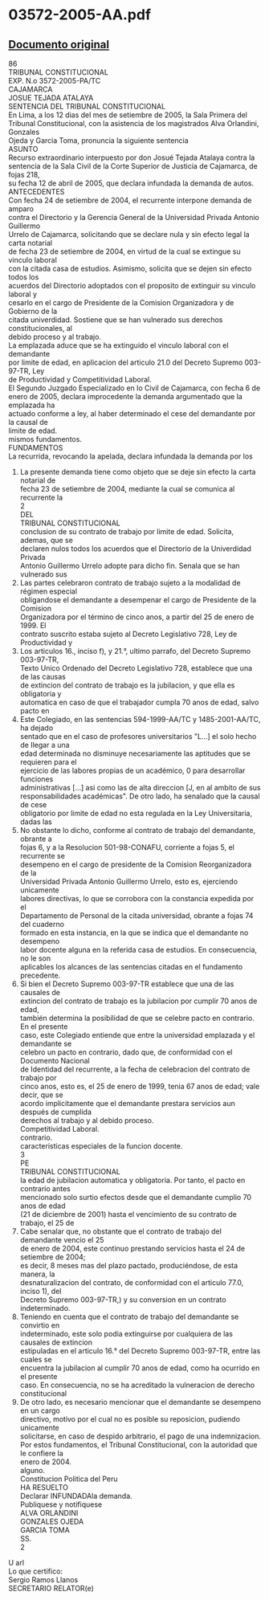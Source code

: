 
03572-2005-AA.pdf
=================
  
[Documento original](https://tc.gob.pe/jurisprudencia/2006/03572-2005-AA.pdf)  
---  
86  
TRIBUNAL CONSTITUCIONAL  
EXP. N.o 3572-2005-PA/TC  
CAJAMARCA  
JOSUE TEJADA ATALAYA  
SENTENCIA DEL TRIBUNAL CONSTITUCIONAL  
En Lima, a los 12 dias del mes de setiembre de 2005, la Sala Primera del  
Tribunal Constitucional, con la asistencia de los magistrados Alva Orlandini, Gonzales  
Ojeda y Garcia Toma, pronuncia la siguiente sentencia  
ASUNTO  
Recurso extraordinario interpuesto por don Josué Tejada Atalaya contra la  
sentencia de la Sala Civil de la Corte Superior de Justicia de Cajamarca, de fojas 218,  
su fecha 12 de abril de 2005, que declara infundada la demanda de autos.  
ANTECEDENTES  
Con fecha 24 de setiembre de 2004, el recurrente interpone demanda de amparo  
contra el Directorio y la Gerencia General de la Universidad Privada Antonio Guillermo  
Urrelo de Cajamarca, solicitando que se declare nula y sin efecto legal la carta notarial  
de fecha 23 de setiembre de 2004, en virtud de la cual se extingue su vinculo laboral  
con la citada casa de estudios. Asimismo, solicita que se dejen sin efecto todos los  
acuerdos del Directorio adoptados con el proposito de extinguir su vinculo laboral y  
cesarlo en el cargo de Presidente de la Comision Organizadora y de Gobierno de la  
citada univerdidad. Sostiene que se han vulnerado sus derechos constitucionales, al  
debido proceso y al trabajo.  
La emplazada aduce que se ha extinguido el vinculo laboral con el demandante  
por limite de edad, en aplicacion del articulo 21.0 del Decreto Supremo 003-97-TR, Ley  
de Productividad y Competitividad Laboral.  
El Segundo Juzgado Especializado en lo Civil de Cajamarca, con fecha 6 de  
enero de 2005, declara improcedente la demanda argumentado que la emplazada ha  
actuado conforme a ley, al haber determinado el cese del demandante por la causal de  
limite de edad.  
mismos fundamentos.  
FUNDAMENTOS  
La recurrida, revocando la apelada, declara infundada la demanda por los  
1. La presente demanda tiene como objeto que se deje sin efecto la carta notarial de  
fecha 23 de setiembre de 2004, mediante la cual se comunica al recurrente la  
2  
DEL  
TRIBUNAL CONSTITUCIONAL  
conclusion de su contrato de trabajo por limite de edad. Solicita, ademas, que se  
declaren nulos todos los acuerdos que el Directorio de la Univerdidad Privada  
Antonio Guillermo Urrelo adopte para dicho fin. Senala que se han vulnerado sus  
2. Las partes celebraron contrato de trabajo sujeto a la modalidad de régimen especial  
obligandose el demandante a desempenar el cargo de Presidente de la Comision  
Organizadora por el término de cinco anos, a partir del 25 de enero de 1999. El  
contrato suscrito estaba sujeto al Decreto Legislativo 728, Ley de Productividad y  
3. Los articulos 16., inciso f), y 21.°, ultimo parrafo, del Decreto Supremo 003-97-TR,  
Texto Unico Ordenado del Decreto Legislativo 728, establece que una de las causas  
de extincion del contrato de trabajo es la jubilacion, y que ella es obligatoria y  
automatica en caso de que el trabajador cumpla 70 anos de edad, salvo pacto en  
4. Este Colegiado, en las sentencias 594-1999-AA/TC y 1485-2001-AA/TC, ha dejado  
sentado que en el caso de profesores universitarios "L...] el solo hecho de Ilegar a una  
edad determinada no disminuye necesariamente las aptitudes que se requieren para el  
ejercicio de las labores propias de un académico, 0 para desarrollar funciones  
administrativas [...] asi como las de alta direccion [J, en al ambito de sus  
responsabilidades académicas". De otro lado, ha senalado que la causal de cese  
obligatorio por limite de edad no esta regulada en la Ley Universitaria, dadas las  
5. No obstante lo dicho, conforme al contrato de trabajo del demandante, obrante a  
fojas 6, y a la Resolucion 501-98-CONAFU, corriente a fojas 5, el recurrente se  
desempeno en el cargo de presidente de la Comision Reorganizadora de la  
Universidad Privada Antonio Guillermo Urrelo, esto es, ejerciendo unicamente  
labores directivas, lo que se corrobora con la constancia expedida por el  
Departamento de Personal de la citada universidad, obrante a fojas 74 del cuaderno  
formado en esta instancia, en la que se indica que el demandante no desempeno  
labor docente alguna en la referida casa de estudios. En consecuencia, no le son  
aplicables los alcances de las sentencias citadas en el fundamento precedente.  
6. Si bien el Decreto Supremo 003-97-TR establece que una de las causales de  
extincion del contrato de trabajo es la jubilacion por cumplir 70 anos de edad,  
también determina la posibilidad de que se celebre pacto en contrario. En el presente  
caso, este Colegiado entiende que entre la universidad emplazada y el demandante se  
celebro un pacto en contrario, dado que, de conformidad con el Documento Nacional  
de Identidad del recurrente, a la fecha de celebracion del contrato de trabajo por  
cinco anos, esto es, el 25 de enero de 1999, tenia 67 anos de edad; vale decir, que se  
acordo implicitamente que el demandante prestara servicios aun después de cumplida  
derechos al trabajo y al debido proceso.  
Competitividad Laboral.  
contrario.  
caracteristicas especiales de la funcion docente.  
3  
PE  
TRIBUNAL CONSTITUCIONAL  
la edad de jubilacion automatica y obligatoria. Por tanto, el pacto en contrario antes  
mencionado solo surtio efectos desde que el demandante cumplio 70 anos de edad  
(21 de diciembre de 2001) hasta el vencimiento de su contrato de trabajo, el 25 de  
7. Cabe senalar que, no obstante que el contrato de trabajo del demandante vencio el 25  
de enero de 2004, este continuo prestando servicios hasta el 24 de setiembre de 2004;  
es decir, 8 meses mas del plazo pactado, produciéndose, de esta manera, la  
desnaturalizacion del contrato, de conformidad con el articulo 77.0, inciso 1), del  
Decreto Supremo 003-97-TR,) y su conversion en un contrato indeterminado.  
8. Teniendo en cuenta que el contrato de trabajo del demandante se convirtio en  
indeterminado, este solo podia extinguirse por cualquiera de las causales de extincion  
estipuladas en el articulo 16.° del Decreto Supremo 003-97-TR, entre las cuales se  
encuentra la jubilacion al cumplir 70 anos de edad, como ha ocurrido en el presente  
caso. En consecuencia, no se ha acreditado la vulneracion de derecho constitucional  
9. De otro lado, es necesario mencionar que el demandante se desempeno en un cargo  
directivo, motivo por el cual no es posible su reposicion, pudiendo unicamente  
solicitarse, en caso de despido arbitrario, el pago de una indemnizacion.  
Por estos fundamentos, el Tribunal Constitucional, con la autoridad que le confiere la  
enero de 2004.  
alguno.  
Constitucion Politica del Peru  
HA RESUELTO  
Declarar INFUNDADAla demanda.  
Publiquese y notifiquese  
ALVA ORLANDINI  
GONZALES OJEDA  
GARCIA TOMA  
SS.  
2  
  
U arl  
Lo que certifico:  
Sergio Ramos Llanos  
SECRETARIO RELATOR(e)